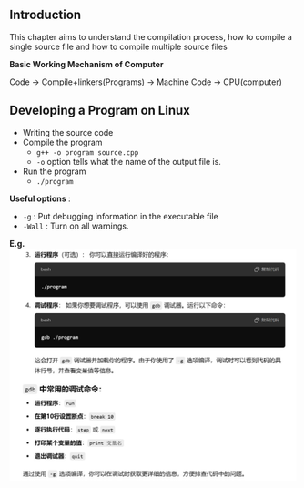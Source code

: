 ## Introduction

This chapter aims to understand the compilation process, how to compile a single source file and how to compile multiple source files

**Basic Working Mechanism of Computer**

Code -> Compile+linkers(Programs) -> Machine Code ->  CPU(computer)

## Developing a Program on Linux

- Writing the source code
- Compile the program
  - `g++ -o program source.cpp`
  - `-o` option tells what the name of the output file is.
- Run the program
  - `./program`

  
 **Useful options** : 
  - `-g` : Put debugging information in the executable file
  - `-Wall` : Turn on all warnings.
  
**E.g.**
![](picture/4.jpg)